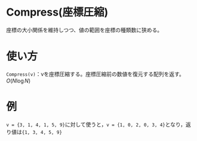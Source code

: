 # Compress(座標圧縮)
座標の大小関係を維持しつつ、値の範囲を座標の種類数に狭める。

# 使い方
`Compress(v)`：vを座標圧縮する。座標圧縮前の数値を復元する配列を返す。$`O(N\log N)`$

# 例
`v = {3, 1, 4, 1, 5, 9}`に対して使うと，`v = {1, 0, 2, 0, 3, 4}`となり，返り値は`{1, 3, 4, 5, 9}`
